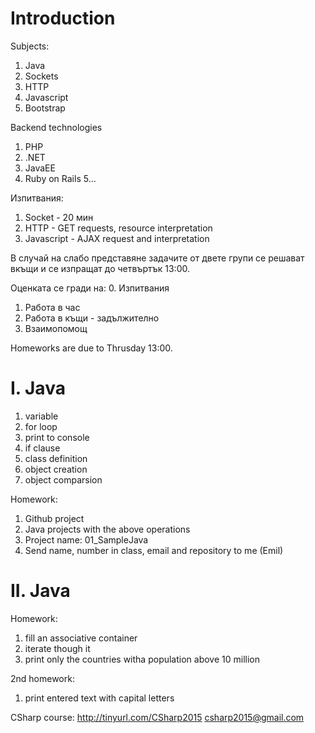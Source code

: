 Introduction
===============================================================================

Subjects:
1. Java
2. Sockets
3. HTTP
4. Javascript
5. Bootstrap

Backend technologies
1. PHP
2. .NET
3. JavaEE
4. Ruby on Rails
5...


Изпитвания:
1. Socket - 20 мин
2. HTTP - GET requests, resource interpretation
3. Javascript - AJAX request and interpretation

В случай на слабо представяне задачите от двете групи се решават вкъщи и се изпращат до четвъртък 13:00.


Оценката се гради на:
0. Изпитвания
1. Работа в час
2. Работа в къщи - задължително
3. Взаимопомощ

Homeworks are due to Thrusday 13:00.



I. Java
===============================================================================
1. variable
2. for loop
3. print to console
4. if clause
5. class definition
6. object creation
7. object comparsion


Homework:
1. Github project
2. Java projects with the above operations
3. Project name: 01_SampleJava
4. Send name, number in class, email and repository to me (Emil)


II. Java
===============================================================================
Homework:
1. fill an associative container
2. iterate though it
3. print only the countries witha population above 10 million

2nd homework:
1. print entered text with capital letters

CSharp course:
http://tinyurl.com/CSharp2015
csharp2015@gmail.com


